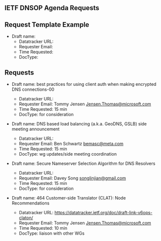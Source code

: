 ## IETF DNSOP Agenda Requests

## Request Template Example

*   Draft name:
    - Datatracker URL:
    - Requester Email:
    - Time Requested:
    - DocType:

## Requests

*   Draft name: best practices for using client auth when making encrypted DNS connections-00
    - Datatracker URL: 
    - Requester Email: Tommy Jensen <Jensen.Thomas@microsoft.com>
    - Time Requested: 15 min
    - DocType: for consideration

*   Draft name: DNS based load balancing (a.k.a. GeoDNS, GSLB) side meeting announcement
    - Datatracker URL: 
    - Requester Email: Ben Schwartz <bemasc@meta.com>
    - Time Requested: 15 min
    - DocType: wg updates/side meeting coordination

*   Draft name: Secure Nameserver Selection Algorithm for DNS Resolvers
    - Datatracker URL:
    - Requester Email: Davey Song <songlinjian@gmail.com>
    - Time Requested: 15 min
    - DocType: for consideration

*   Draft name: 464 Customer-side Translator (CLAT): Node Recommendations
    - Datatracker URL: https://datatracker.ietf.org/doc/draft-link-v6ops-claton/
    - Requester Email: Tommy Jensen <Jensen.Thomas@microsoft.com>
    - Time Requested: 10 min
    - DocType: liaison with other WGs
